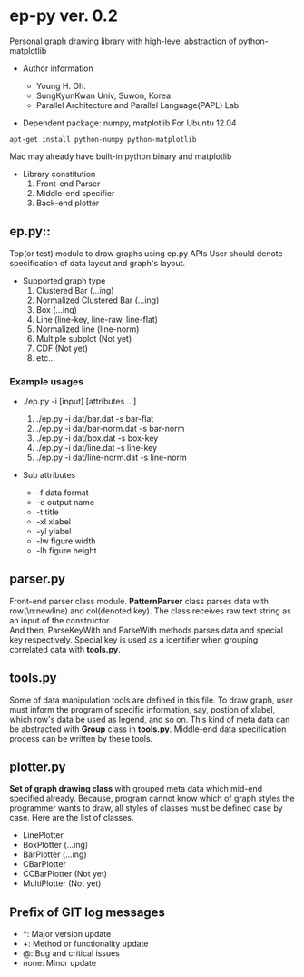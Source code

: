 ep-py ver. 0.2
=====
Personal graph drawing library with high-level abstraction of python-matplotlib<br>

* Author information
  - Young H. Oh.
  - SungKyunKwan Univ, Suwon, Korea.<br>
  - Parallel Architecture and Parallel Language(PAPL) Lab<br>


* Dependent package: numpy, matplotlib
For Ubuntu 12.04

```
apt-get install python-numpy python-matplotlib
```

Mac may already have built-in python binary and matplotlib

* Library constitution
  1. Front-end Parser
  2. Middle-end specifier
  3. Back-end plotter

## ep.py::
Top(or test) module to draw graphs using ep.py APIs
User should denote specification of data layout and graph's layout.

* Supported graph type
  1. Clustered Bar (...ing)
  2. Normalized Clustered Bar (...ing)
  3. Box (...ing)
  4. Line (line-key, line-raw, line-flat)
  5. Normalized line (line-norm)
  6. Multiple subplot (Not yet)
  7. CDF (Not yet)
  8. etc...

### Example usages

* ./ep.py -i \[input\] \[attributes ...\]
  1. ./ep.py -i dat/bar.dat -s bar-flat
  2. ./ep.py -i dat/bar-norm.dat -s bar-norm
  3. ./ep.py -i dat/box.dat -s box-key
  4. ./ep.py -i dat/line.dat -s line-key
  5. ./ep.py -i dat/line-norm.dat -s line-norm

* Sub attributes
  - -f data format
  - -o output name
  - -t title
  - -xl xlabel
  - -yl ylabel
  - -lw figure width
  - -lh figure height

## parser.py
Front-end parser class module. <b>PatternParser</b> class parses data with row(\n:newline) and col(denoted key). The class receives raw text string as an input of the constructor.<br>
And then, ParseKeyWith and ParseWith methods parses data and special key respectively. Special key is used as a identifier when grouping correlated data with <b>tools.py</b>.

## tools.py
Some of data manipulation tools are defined in this file.
To draw graph, user must inform the program of specific information,
say, postion of xlabel, which row's data be used as legend, and so on.
This kind of meta data can be abstracted with <b>Group</b> class
in <b>tools.py</b>. Middle-end data specification process can be written by these tools.

## plotter.py
<b>Set of graph drawing class</b> with grouped meta data which mid-end specified already.
Because, program cannot know which of graph styles the programmer wants to draw,
all styles of classes must be defined case by case. Here are the list of classes.

  - LinePlotter
  - BoxPlotter (...ing)
  - BarPlotter (...ing)
  - CBarPlotter
  - CCBarPlotter (Not yet)
  - MultiPlotter (Not yet)

## Prefix of GIT log messages
  - \*: Major version update
  - +: Method or functionality update
  - @: Bug and critical issues
  - none: Minor update
